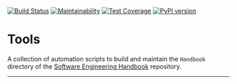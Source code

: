 [![Build Status](https://travis-ci.org/uribench/software-engineering-handbook-tools.svg?branch=master)](https://travis-ci.org/uribench/software-engineering-handbook-tools)
[![Maintainability](https://api.codeclimate.com/v1/badges/60f2e373b5ca64453968/maintainability)](https://codeclimate.com/github/uribench/software-engineering-handbook-tools/maintainability)
[![Test Coverage](https://api.codeclimate.com/v1/badges/60f2e373b5ca64453968/test_coverage)](https://codeclimate.com/github/uribench/software-engineering-handbook-tools/test_coverage)
[![PyPI version](https://badge.fury.io/py/handbook-tools.svg)](https://badge.fury.io/py/handbook-tools)

# Tools

A collection of automation scripts to build and maintain the `Handbook` directory of the 
[Software Engineering Handbook][1] repository.

---

[1]: https://github.com/uribench/software-engineering-handbook

